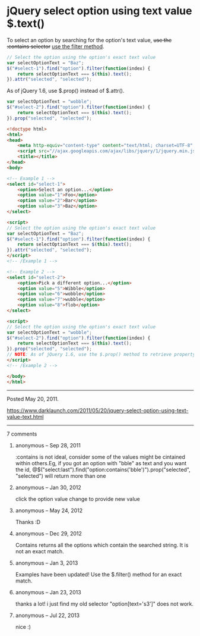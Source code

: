 # jQuery select option using text value $.text()

To select an option by searching for the option's text value, <s>use the :contains selector</s> <ins>use the filter method</ins>.

```javascript
// Select the option using the option's exact text value
var selectOptionText = "Baz";
$("#select-1").find("option").filter(function(index) {
    return selectOptionText === $(this).text();
}).attr("selected", "selected");
```

As of jQuery 1.6, use $.prop() instead of $.attr().

```javascript
var selectOptionText = "wobble";
$("#select-2").find("option").filter(function(index) {
    return selectOptionText === $(this).text();
}).prop("selected", "selected");
```

```html
<!doctype html>
<html>
<head>
    <meta http-equiv="content-type" content="text/html; charset=UTF-8" />
    <script src="//ajax.googleapis.com/ajax/libs/jquery/1/jquery.min.js"></script>
    <title></title>
</head>
<body>

<!-- Example 1 -->
<select id="select-1">
    <option>Select an option...</option>
    <option value="1">Foo</option>
    <option value="2">Bar</option>
    <option value="3">Baz</option>
</select>

<script>
// Select the option using the option's exact text value
var selectOptionText = "Baz";
$("#select-1").find("option").filter(function(index) {
    return selectOptionText === $(this).text();
}).attr("selected", "selected");
</script>
<!-- /Example 1 -->

<!-- Example 2 -->
<select id="select-2">
    <option>Pick a different option...</option>
    <option value="5">Wibble</option>
    <option value="6">wobble</option>
    <option value="7">wubble</option>
    <option value="8">flob</option>
</select>

<script>
// Select the option using the option's exact text value
var selectOptionText = "wobble";
$("#select-2").find("option").filter(function(index) {
    return selectOptionText === $(this).text();
}).prop("selected", "selected");
// NOTE: As of jQuery 1.6, use the $.prop() method to retrieve property values because $.attr() only retrieves attributes.
</script>
<!-- /Example 2 -->

</body>
</html>
```

---

Posted May 20, 2011.

https://www.darklaunch.com/2011/05/20/jquery-select-option-using-text-value-text.html

---

7 comments

<ol><li><div>

anonymous &ndash; Sep 28, 2011<div>

:contains is not ideal, consider some of the values might be cintained within others.Eg, if you got an option with "bble" as text and you want the id,
@$("select:last").find("option:contains('bble')").prop("selected", "selected") will return more than one

</div></div></li><li><div>

anonymous &ndash; Jan 30, 2012<div>

click the option value change to provide new value

</div></div></li><li><div>

anonymous &ndash; May 24, 2012<div>

Thanks :D

</div></div></li><li><div>

anonymous &ndash; Dec 29, 2012<div>

Contains returns all the options which contain the searched string. It is not an exact match.

</div></div></li><li><div>

anonymous &ndash; Jan 3, 2013<div>

Examples have been updated! Use the $.filter() method for an exact match.

</div></div></li><li><div>

anonymous &ndash; Jan 23, 2013<div>

thanks a lot!
i just find my old selector "option[text='s3']" does not work.

</div></div></li><li><div>

anonymous &ndash; Jul 22, 2013<div>

nice :)

</div></div></li></ol>